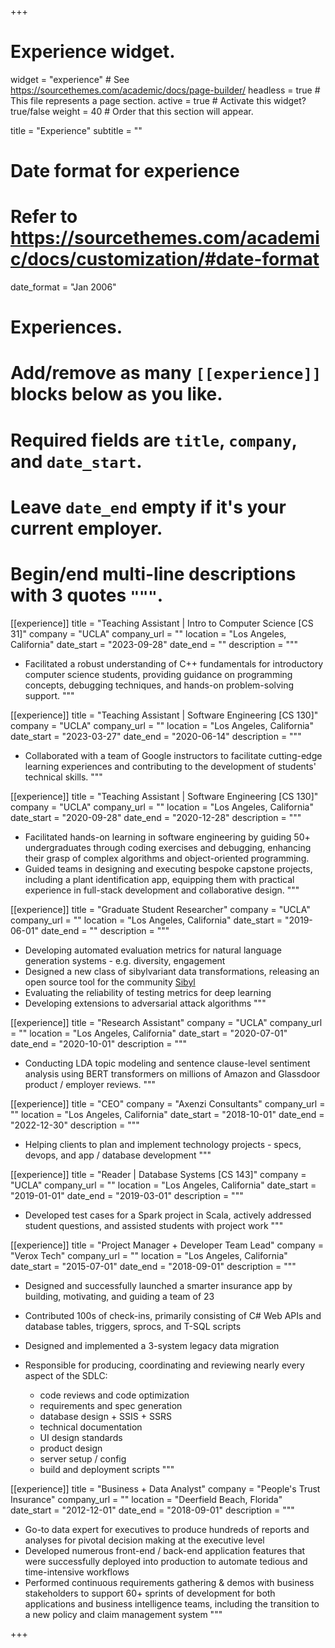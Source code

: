 +++
# Experience widget.
widget = "experience"  # See https://sourcethemes.com/academic/docs/page-builder/
headless = true  # This file represents a page section.
active = true  # Activate this widget? true/false
weight = 40  # Order that this section will appear.

title = "Experience"
subtitle = ""

# Date format for experience
#   Refer to https://sourcethemes.com/academic/docs/customization/#date-format
date_format = "Jan 2006"

# Experiences.
#   Add/remove as many `[[experience]]` blocks below as you like.
#   Required fields are `title`, `company`, and `date_start`.
#   Leave `date_end` empty if it's your current employer.
#   Begin/end multi-line descriptions with 3 quotes `"""`.
[[experience]]
  title = "Teaching Assistant | Intro to Computer Science [CS 31]"
  company = "UCLA"
  company_url = ""
  location = "Los Angeles, California"
  date_start = "2023-09-28"
  date_end = ""
  description = """
* Facilitated a robust understanding of C++ fundamentals for introductory computer science students, providing guidance on programming concepts, debugging techniques, and hands-on problem-solving support.
"""

[[experience]]
  title = "Teaching Assistant | Software Engineering [CS 130]"
  company = "UCLA"
  company_url = ""
  location = "Los Angeles, California"
  date_start = "2023-03-27"
  date_end = "2020-06-14"
  description = """
* Collaborated with a team of Google instructors to facilitate cutting-edge learning experiences and contributing to the development of students' technical skills.
"""

[[experience]]
  title = "Teaching Assistant | Software Engineering [CS 130]"
  company = "UCLA"
  company_url = ""
  location = "Los Angeles, California"
  date_start = "2020-09-28"
  date_end = "2020-12-28"
  description = """
* Facilitated hands-on learning in software engineering by guiding 50+ undergraduates through coding exercises and debugging, enhancing their grasp of complex algorithms and object-oriented programming.
* Guided teams in designing and executing bespoke capstone projects, including a plant identification app, equipping them with practical experience in full-stack development and collaborative design.
"""

[[experience]]
  title = "Graduate Student Researcher"
  company = "UCLA"
  company_url = ""
  location = "Los Angeles, California"
  date_start = "2019-06-01"
  date_end = ""
  description = """
* Developing automated evaluation metrics for natural language generation systems - e.g. diversity, engagement
* Designed a new class of sibylvariant data transformations, releasing an open source tool for the community [Sibyl](https://github.com/fabriceyhc/Sibyl)
* Evaluating the reliability of testing metrics for deep learning
* Developing extensions to adversarial attack algorithms
"""

[[experience]]
  title = "Research Assistant"
  company = "UCLA"
  company_url = ""
  location = "Los Angeles, California"
  date_start = "2020-07-01"
  date_end = "2020-10-01"
  description = """
* Conducting LDA topic modeling and sentence clause-level sentiment analysis using BERT transformers on millions of Amazon and Glassdoor product / employer reviews.
"""

[[experience]]
  title = "CEO"
  company = "Axenzi Consultants"
  company_url = ""
  location = "Los Angeles, California"
  date_start = "2018-10-01"
  date_end = "2022-12-30"
  description = """
* Helping clients to plan and implement technology projects - specs, devops, and app / database development
"""

[[experience]]
  title = "Reader | Database Systems [CS 143]"
  company = "UCLA"
  company_url = ""
  location = "Los Angeles, California"
  date_start = "2019-01-01"
  date_end = "2019-03-01"
  description = """
* Developed test cases for a Spark project in Scala, actively addressed student questions, and assisted students with project work
"""

[[experience]]
  title = "Project Manager + Developer Team Lead"
  company = "Verox Tech"
  company_url = ""
  location = "Los Angeles, California"
  date_start = "2015-07-01"
  date_end = "2018-09-01"
  description = """
* Designed and successfully launched a smarter insurance app by building, motivating, and guiding a team of 23
* Contributed 100s of check-ins, primarily consisting of C# Web APIs and database tables, triggers, sprocs, and T-SQL scripts
* Designed and implemented a 3-system legacy data migration
* Responsible for producing, coordinating and reviewing nearly every aspect of the SDLC:

  - code reviews and code optimization
  - requirements and spec generation
  - database design + SSIS + SSRS
  - technical documentation
  - UI design standards
  - product design
  - server setup / config
  - build and deployment scripts
"""

[[experience]]
  title = "Business + Data Analyst"
  company = "People's Trust Insurance"
  company_url = ""
  location = "Deerfield Beach, Florida"
  date_start = "2012-12-01"
  date_end = "2018-09-01"
  description = """
* Go-to data expert for executives to produce hundreds of reports and analyses for pivotal decision making at the executive level
* Developed numerous front-end / back-end application features that were successfully deployed into production to automate tedious and time-intensive workflows
* Performed continuous requirements gathering & demos with business stakeholders to support 60+ sprints of development for both applications and business intelligence teams, including the transition to a new policy and claim management system
"""

+++